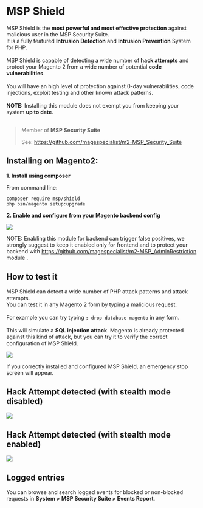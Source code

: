 # MSP Shield

MSP Shield is the **most powerful and most effective protection** against malicious user in the MSP Security Suite.<br />
It is a fully featured **Intrusion Detection** and **Intrusion Prevention** System for PHP.<br />
<br />
MSP Shield is capable of detecting a wide number of **hack attempts** and protect your Magento 2 from a wide number
of potential **code vulnerabilities**.<br />
<br />
You will have an high level of protection against 0-day vulnerabilities, code injections, exploit testing and other known attack patterns.<br />
<br />
**NOTE:** Installing this module does not exempt you from keeping your system **up to date**.<br />
<br />

> Member of **MSP Security Suite**
>
> See: https://github.com/magespecialist/m2-MSP_Security_Suite

## Installing on Magento2:

**1. Install using composer**

From command line: 

```
composer require msp/shield
php bin/magento setup:upgrade
```

**2. Enable and configure from your Magento backend config**

<img src="https://raw.githubusercontent.com/magespecialist/m2-MSP_Shield/master/screenshots/config.png" />

NOTE: Enabling this module for backend can trigger false positives, we strongly suggest to keep it enabled only for
 frontend and to protect your backend with https://github.com/magespecialist/m2-MSP_AdminRestriction module .

## How to test it

MSP Shield can detect a wide number of PHP attack patterns and attack attempts.<br />
You can test it in any Magento 2 form by typing a malicious request.<br />
<br />
For example you can try typing `; drop database magento` in any form.<br />
<br />
This will simulate a **SQL injection attack**. Magento is already protected against this kind of attack, but you can try it
to verify the correct configuration of MSP Shield.

<img src="https://raw.githubusercontent.com/magespecialist/m2-MSP_Shield/master/screenshots/injection_attempt.png" />

If you correctly installed and configured MSP Shield, an emergency stop screen will appear.

## Hack Attempt detected (with stealth mode disabled)

<img src="https://raw.githubusercontent.com/magespecialist/m2-MSP_Shield/master/screenshots/detected.png" />

## Hack Attempt detected (with stealth mode enabled)

<img src="https://raw.githubusercontent.com/magespecialist/m2-MSP_Shield/master/screenshots/detected_stealth.png" />

## Logged entries ##

You can browse and search logged events for blocked or non-blocked requests in **System > MSP Security Suite > Events Report**.
